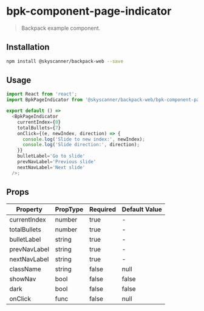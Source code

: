 # bpk-component-page-indicator

> Backpack example component.

## Installation

```sh
npm install @skyscanner/backpack-web --save
```

## Usage

```js
import React from 'react';
import BpkPageIndicator from '@skyscanner/backpack-web/bpk-component-page-indicator';

export default () =>
  <BpkPageIndicator
    currentIndex={0}
    totalBullets={7}
    onClick={(e, newIndex, direction) => {
      console.log('Slide to new index:', newIndex);
      console.log('Slide direction:', direction);
    }}
    bulletLabel='Go to slide'
    prevNavLabel='Previous slide'
    nextNavLabel='Next slide'
  />;
```

## Props

| Property     | PropType | Required | Default Value |
|--------------|----------|----------|---------------|
| currentIndex | number   | true     | -             |
| totalBullets | number   | true     | -             |
| bulletLabel  | string   | true     | -             |
| prevNavLabel | string   | true     | -             |
| nextNavLabel | string   | true     | -             |
| className    | string   | false    | null          |
| showNav      | bool     | false    | false         |
| dark         | bool     | false    | false         |
| onClick      | func     | false    | null          |


